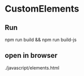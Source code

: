 # CustomElements

## Run
npm run build && npm run build-js

## open in browser
./javascript/elements.html
